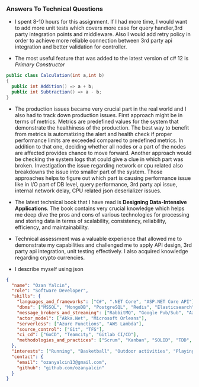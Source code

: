 ### Answers To Technical Questions

- I spent 8-10 hours for this assignment. If I had more time, I would want to add more unit tests which covers more case for query handler,3rd party integration points and middleware. Also I would add retry policy in order to achieve more reliable connection between 3rd party api integration and better validation for controller.


- The most useful feature that was added to the latest version of c# 12 is *Primary Constructor*

```c#
public class Calculation(int a,int b)
{
  public int Addition() => a + b;
  public int Subtraction() => a - b;
}
```

- The production issues became very crucial part in the real world and I also had to track down production issues. First approach might be in terms of metrics. Metrics are predefined values for the system that demonstrate the healthiness of the production. The best way to benefit from metrics is automatizing the alert and health check if proper performance limits are exceeded compared to predefined metrics.
In addition to that one, deciding whether all nodes or a part of the nodes are affected provides chance to move forward. Another approach would be checking the system logs that could give a clue in which part was broken. Investigation the issue regarding network or cpu related also breakdowns the issue into smaller part of the system. Those approaches helps to figure out which part is causing performance issue like in I/O part of DB level, query performance, 3rd party api issue, internal network delay, CPU related json deserializer issues. 


- The latest technical book that I have read is **Designing Data-Intensive Applications**. The book contains very crucial knowledge which helps me deep dive the pros and cons of various technologies for processing and storing data in terms of scalability, consistency, reliability, efficiency, and maintainability.


- Technical assessment was a valuable experience that allowed me to demonstrate my capabilities and challenged me to apply API design, 3rd party api integration, unit testing effectively. I also acquired knowledge regarding crypto currencies.

- I describe myself using json
```json
{
  "name": "Ozan Yalcin",
  "role": "Software Developer",
  "skills": {
    "languages_and_frameworks": ["C#", ".NET Core", "ASP.NET Core API"],
    "dbms": ["MSSQL", "MongoDB", "PostgreSQL", "Redis", "Elasticsearch"],
    "message_brokers_and_streaming": ["RabbitMQ", "Google Pub/Sub", "Azure Service Bus", "Kafka", "NServiceBus"],
    "actor_model": ["Akka.Net", "Microsoft Orleans"],
    "serverless": ["Azure Functions", "AWS Lambda"],
    "source_control": ["Git", "TFS"],
    "ci_cd": ["GoCD", "Teamcity", "Gitlab CI/CD"],
    "methodologies_and_practices": ["Scrum", "Kanban", "SOLID", "TDD", "DDD", "CQRS", "Event Sourcing"]
  },
  "interests": ["Running", "Basketball", "Outdoor activities", "Playing keyboard"],
  "contact": {
    "email": "ozanyalcin13@gmail.com",
    "github": "github.com/ozanyalcin"
  }
}
```